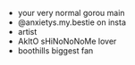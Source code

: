 - your very normal gorou main
- @anxietys.my.bestie on insta
- artist
- AkItO sHiNoNoNoMe lover
- boothills biggest fan

<!---
sharky63/sharky63 is a ✨ special ✨ repository because its `README.md` (this file) appears on your GitHub profile.
You can click the Preview link to take a look at your changes.
--->
